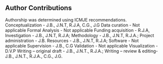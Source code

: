 ## Author Contributions

Authorship was determined using ICMJE recommendations.
Conceptualization - J.B., J.N.T, R.J.A, C.G., J.G
Data curation - Not applicable 
Formal Analysis - Not applicable 
Funding acquisition - R.J.A, 
Investigation - J.B., J.N.T, R.J.A; 
Methodology - J.B., J.N.T, R.J.A.; 
Project administration - J.B.
Resources - J.B., J.N.T, R.J.A; 
Software - Not applicable 
Supervision - J.B., C.G 
Validation - Not applicable 
Visualization - D.V.P 
Writing – original draft - J.B., J.N.T., R.J.A.;
Writing – review & editing- J.B., J.N.T., R.J.A., C.G., J.G.
